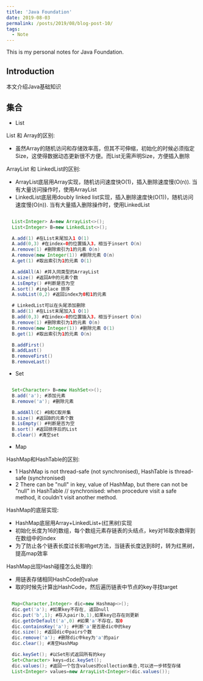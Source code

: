 ```yaml
---
title: 'Java Foundation'
date: 2019-08-03
permalink: /posts/2019/08/blog-post-10/
tags:
  - Note
---
```


This is my personal notes for Java Foundation.


Introduction
------
本文介绍Java基础知识

集合
------
* List

List 和 Array的区别:  
* 虽然Array的随机访问和存储效率高，但其不可伸缩，初始化的时候必须指定Size，这使得数据动态更新很不方便。而List无需声明Size，方便插入删除

ArrayList 和 LinkedList的区别:  
* ArrayList底层用Array实现，随机访问速度快O(1)，插入删除速度慢(O(n)). 当有大量访问操作时，使用ArrayList
* LinkedList底层用doubly linked list实现，插入删除速度快(O(1))，随机访问速度慢(O(n)). 当有大量插入删除操作时，使用LinkedList  

```Java

  List<Integer> A=new ArrayList<>();
  List<Integer> B=new LinkedList<>();

  A.add(1) #在List末尾加入1 O(1)
  A.add(0,3) #在index=0的位置插入3，相当于insert O(n)
  A.remove(1) #删除索引为1的元素 O(n)
  A.remove(new Integer(1)) #删除元素 O(n)
  A.get(1) #取出索引为1的元素 O(1)

  A.addAll(A) #并入同类型的ArrayList
  A.size() #返回A中的元素个数
  A.isEmpty() #判断是否为空
  A.sort() #inplace 排序
  A.subList(0,2) #返回index为0和1的元素

  # LinkedList可以在头尾添加删除
  B.add(1) #在List末尾加入1 O(1) 
  B.add(0,3) #在index=0的位置插入3，相当于insert O(n)
  B.remove(1) #删除索引为1的元素 O(n)
  B.remove(new Integer(1)) #删除元素 O(1)
  B.get(1) #取出索引为1的元素 O(n)

  B.addFirst()
  B.addLast()
  B.removeFirst()
  B.removeLast()

```

* Set

```Java

  Set<Character> B=new HashSet<>();
  B.add('a'); #添加元素 
  B.remove('a'); #删除元素

  B.addAll(C) #B和C取并集
  B.size() #返回B的元素个数
  B.isEmpty() #判断是否为空
  B.sort() #返回排序后的List
  B.clear() #清空set

```

* Map  

HashMap和HashTable的区别:
* 1 HashMap is not thread-safe (not synchronised),  HashTable is thread-safe (synchronised)  
* 2 There can be "null" in key, value of HashMap, but there can not be "null" in HashTable
// synchronised: when procedure visit a safe method, it couldn't visit another method.  

 HashMap的底层实现:  
 * HashMap底层用Array+LinkedList+(红黑树)实现
 * 初始化长度为16的数组，每个数组元素存链表的头结点，key对16取余数得到在数组中的index
 * 为了防止各个链表长度过长影响get方法，当链表长度达到8时，转为红黑树，提高map效率  

 HashMap出现Hash碰撞怎么处理的:  
 * 用链表存储相同HashCode的value
 * 取的时候先计算出HashCode，然后遍历链表中节点的key寻找target


```Java

  Map<Character,Integer> dic=new Hashmap<>();
  dic.get('a'); #如果key不存在, 返回null
  dic.put('b',1); #存入pair(b,1),如果key已存在则更新
  dic.getOrDefault('a',0) #如果'a'不存在，取0
  dic.containsKey('a'); #判断'a'是否是dic中的key
  dic.size(); #返回dic中pairs个数
  dic.remove('a'); #删除dic中key为'a'的pair
  dic.clear(); #清空HashMap

  dic.keySet(); #以Set形式返回所有的key
  Set<Character> keys=dic.keySet();
  dic.values(); #返回一个包含values的collection集合,可以进一步转型存储
  List<Integer> values=new ArrayList<Integer>(dic.values());

```